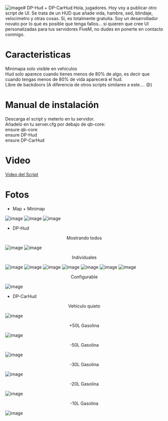 ![image](https://github.com/user-attachments/assets/b71d8376-a0ed-48c6-83a3-8a0e60b44eaa)# DP-Hud + DP-CarHud
Hola, jugadores. Hoy voy a publicar otro script de UI. Se trata de un HUD que añade vida, hambre, sed, blindaje, velocimetro y otras cosas. Si, es totalmente gratuita. Soy un desarrollador novato por lo que es posible que tenga fallos... si quieren que cree UI personalizadas para tus servidores FiveM, no dudes en ponerte en contacto conmigo.

<h1>Caracteristicas</h1>
Minimapa solo visible en vehículos <br>
Hud solo aparece cuando tienes menos de 80% de algo, es decir que cuando tengas menos de 80% de vida aparecerá el hud. <br>
Libre de backdoors (A diferencia de otros scripts similares a este.... 😡)


<h1>Manual de instalación</h1>
Descarga el script y meterlo en tu servidor. <br>
Añadelo en tu server.cfg por debajo de qb-core: <br>
  ensure qb-core <br>
  ensure DP-Hud <br>
  ensure DP-CarHud
  

<h1>Video</h1>

<a href="">Video del Script</a>

<h1>Fotos</h1>

- Map + Minimap

![image](https://github.com/user-attachments/assets/641bef81-02bd-4e28-b178-e8a8f9d6cacc)
![image](https://github.com/user-attachments/assets/ca7984a0-712f-492d-b015-6fa1b6dca3ae)
![image](https://github.com/user-attachments/assets/85aca0f1-aeff-48f2-8974-dfc312db797f)

- DP-Hud

<p align="center">Mostrando todos</p>

![image](https://github.com/user-attachments/assets/2829f044-fa6b-45a5-9031-a14167e2539c)
![image](https://github.com/user-attachments/assets/b7e63f4e-1295-420d-b577-817c92db0b65)

<p align="center">Individuales</p>

![image](https://github.com/user-attachments/assets/7026edc2-3ef3-4cd5-9f46-7923a11332c0)
![image](https://github.com/user-attachments/assets/b52ce03e-8e39-4497-af9a-e53d91c648c9)
![image](https://github.com/user-attachments/assets/ad960c6a-8b37-4a33-8772-2ed71eecfb64)
![image](https://github.com/user-attachments/assets/ab47abc6-4f9b-4c96-853c-656e4e5b2065)
![image](https://github.com/user-attachments/assets/af739397-03ba-4d10-b2c3-8f551eff7b9c)
![image](https://github.com/user-attachments/assets/a4f3ab09-ffad-4ac9-bb1b-ae73fad40e81)
![image](https://github.com/user-attachments/assets/7f9bc9c6-7ef5-4834-8182-9a4d6de89225)

<p align="center">Configurable</p>

![image](https://github.com/user-attachments/assets/c4087bd7-6a71-41e9-aa66-3b723254d62c)


- DP-CarHud
<p align="center"> Vehículo quieto </p>

![image](https://github.com/user-attachments/assets/1968a9f6-ba9a-4faa-a5ab-b725443d2083)

<p align="center">+50L Gasolina</p>

![image](https://github.com/user-attachments/assets/c380fb7d-106a-4b55-87f1-ee4a3722a823)

<p align="center">-50L Gasolina</p>

![image](https://github.com/user-attachments/assets/4d472bcf-cca4-49b9-b83d-4326de976d7b)

<p align="center">-30L Gasolina</p>

![image](https://github.com/user-attachments/assets/e382f1c4-c41a-47b1-87cb-7cc770338080)

<p align="center">-20L Gasolina</p>

![image](https://github.com/user-attachments/assets/d2c82d75-d3a5-499a-b216-d2c24fbea26c)

<p align="center">-10L Gasolina</p>

![image](https://github.com/user-attachments/assets/a6f0dc6d-08b9-4bd5-8856-26b35ad0d923)
